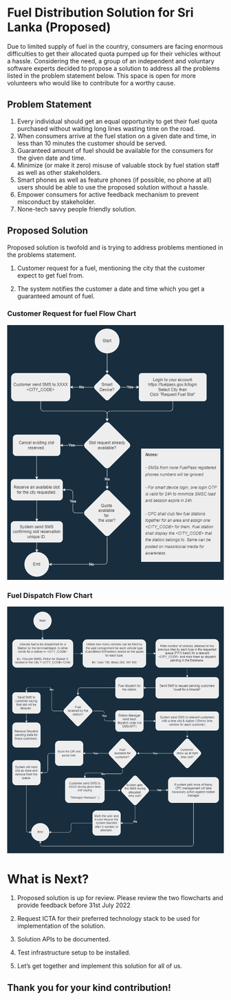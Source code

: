 # Fuel Distribution Solution for Sri Lanka (Proposed)

Due to limited supply of fuel in the country, consumers are facing enormous difficulties to get their allocated quota pumped up for their vehicles without a hassle. Considering the need, a group of an independent and voluntary software experts decided to propose a solution to address all the problems listed in the problem statement below. This space is open for more volunteers who would like to contribute for a worthy cause.

## Problem Statement

1. Every individual should get an equal opportunity to get their fuel quota purchased without waiting long lines wasting time on the road.
2. When consumers arrive at the fuel station on a given date and time, in less than 10 minutes the customer should be served.
3. Guaranteed amount of fuel should be available for the consumers for the given date and time.
3. Minimize (or make it zero) misuse of valuable stock by fuel station staff as well as other stakeholders.
4. Smart phones as well as feature phones (if possible, no phone at all) users should be able to use the proposed solution without a hassle.
5. Empower consumers for active feedback mechanism to prevent misconduct by stakeholder.
6. None-tech savvy people friendly solution.

## Proposed Solution


Proposed solution is twofold and is trying to address problems mentioned in the problems statement.

1. Customer request for a fuel, mentioning the city that the customer expect to get fuel from.

2. The system notifies the customer a date and time which you get a guaranteed amount of fuel.

### Customer Request for fuel Flow Chart
![alt text](https://github.com/fuelforallofus/fuelmeup/blob/p1_dev/request_fuel_load_slot.drawio.png)

### Fuel Dispatch Flow Chart
![alt text](https://github.com/fuelforallofus/fuelmeup/blob/p1_dev/fuel_dispatch_flow.drawio.png)

# What is Next?
1. Proposed solution is up for review. Please review the two flowcharts and provide feedback before 31st July 2022

2. Request ICTA for their preferred technology stack to be used for implementation of the solution.

3. Solution APIs to be documented.

4. Test infrastructure setup to be installed.

5. Let’s get together and implement this solution for all of us.

## Thank you for your kind contribution!
